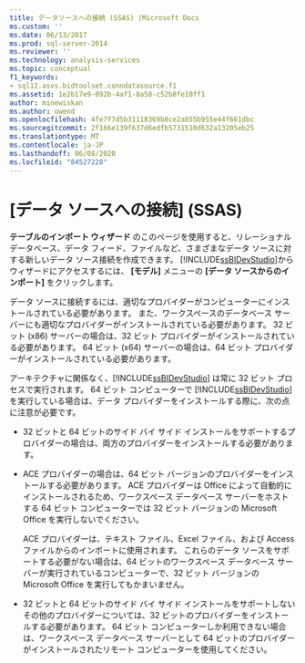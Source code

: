 ```yaml
---
title: データソースへの接続 (SSAS) |Microsoft Docs
ms.custom: ''
ms.date: 06/13/2017
ms.prod: sql-server-2014
ms.reviewer: ''
ms.technology: analysis-services
ms.topic: conceptual
f1_keywords:
- sql12.asvs.bidtoolset.conndatasource.f1
ms.assetid: 1e2b17e9-092b-4af1-8a58-c52b8fe10ff1
author: minewiskan
ms.author: owend
ms.openlocfilehash: 4fe7f7d5b31118369b8ce2a855b955e44f661dbc
ms.sourcegitcommit: 2f166e139f637d6edfb5731510d632a13205eb25
ms.translationtype: MT
ms.contentlocale: ja-JP
ms.lasthandoff: 06/08/2020
ms.locfileid: "84527228"
---
```

# <a name="connect-to-a-data-source-ssas"></a>[データ ソースへの接続] (SSAS)
  **テーブルのインポート ウィザード** のこのページを使用すると、リレーショナル データベース、データ フィード、ファイルなど、さまざまなデータ ソースに対する新しいデータ ソース接続を作成できます。 [!INCLUDE[ssBIDevStudio](../includes/ssbidevstudio-md.md)]からウィザードにアクセスするには、 **[モデル]** メニューの **[データ ソースからのインポート]** をクリックします。  
  
 データ ソースに接続するには、適切なプロバイダーがコンピューターにインストールされている必要があります。 また、ワークスペースのデータベース サーバーにも適切なプロバイダーがインストールされている必要があります。 32 ビット (x86) サーバーの場合は、32 ビット プロバイダーがインストールされている必要があります。 64 ビット (x64) サーバーの場合は、64 ビット プロバイダーがインストールされている必要があります。  
  
 アーキテクチャに関係なく、[!INCLUDE[ssBIDevStudio](../includes/ssbidevstudio-md.md)] は常に 32 ビット プロセスで実行されます。 64 ビット コンピューターで [!INCLUDE[ssBIDevStudio](../includes/ssbidevstudio-md.md)] を実行している場合は、データ プロバイダーをインストールする際に、次の点に注意が必要です。  
  
-   32 ビットと 64 ビットのサイド バイ サイド インストールをサポートするプロバイダーの場合は、両方のプロバイダーをインストールする必要があります。  
  
-   ACE プロバイダーの場合は、64 ビット バージョンのプロバイダーをインストールする必要があります。 ACE プロバイダーは Office によって自動的にインストールされるため、ワークスペース データベース サーバーをホストする 64 ビット コンピューターでは 32 ビット バージョンの Microsoft Office を実行しないでください。  
  
     ACE プロバイダーは、テキスト ファイル、Excel ファイル、および Access ファイルからのインポートに使用されます。 これらのデータ ソースをサポートする必要がない場合は、64 ビットのワークスペース データベース サーバーが実行されているコンピューターで、32 ビット バージョンの Microsoft Office を実行してもかまいません。  
  
-   32 ビットと 64 ビットのサイド バイ サイド インストールをサポートしないその他のプロバイダーについては、32 ビットのプロバイダーをインストールする必要があります。 64 ビット コンピューターしか利用できない場合は、ワークスペース データベース サーバーとして 64 ビットのプロバイダーがインストールされたリモート コンピューターを使用してください。  
  
  
